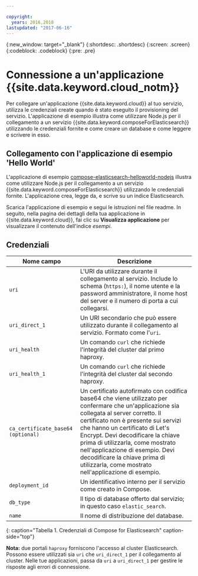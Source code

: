 ```yaml
---

copyright:
  years: 2016,2018
lastupdated: "2017-06-16"
---
```


{:new_window: target="_blank"}
{:shortdesc: .shortdesc}
{:screen: .screen}
{:codeblock: .codeblock}
{:pre: .pre}

# Connessione a un'applicazione {{site.data.keyword.cloud_notm}}

Per collegare un'applicazione {{site.data.keyword.cloud}} al tuo servizio, utilizza le credenziali create quando è stato eseguito il provisioning del servizio. L'applicazione di esempio illustra come utilizzare Node.js per il collegamento a un servizio {{site.data.keyword.composeForElasticsearch}} utilizzando le credenziali fornite e come creare un database e come leggere e scrivere in esso.

## Collegamento con l'applicazione di esempio 'Hello World'

L'applicazione di esempio [compose-elasticsearch-helloworld-nodejs](https://github.com/IBM-Cloud/compose-elasticsearch-helloworld-nodejs) illustra come utilizzare Node.js per il collegamento a un servizio {{site.data.keyword.composeForElasticsearch}} utilizzando le credenziali fornite. L'applicazione crea, legge da, e scrive su un indice Elasticsearch.

Scarica l'applicazione di esempio e segui le istruzioni nel file readme. In seguito, nella pagina dei dettagli della tua applicazione in {{site.data.keyword.cloud}}, fai clic su **Visualizza applicazione** per visualizzare il contenuto dell'indice *esempi*.

## Credenziali

Nome campo|Descrizione
----------|-----------
`uri`|L'URI da utilizzare durante il collegamento al servizio. Include lo schema (`https:`), il nome utente e la password amministratore, il nome host del server e il numero di porta a cui collegarsi.
`uri_direct_1`|Un URI secondario che può essere utilizzato durante il collegamento al servizio. Formato come l'`uri`.
`uri_health`|Un comando `curl` che richiede l'integrità del cluster dal primo haproxy.
`uri_health_1`|Un comando `curl` che richiede l'integrità del cluster dal secondo haproxy.
`ca_certificate_base64` `(optional)`|Un certificato autofirmato con codifica base64 che viene utilizzato per confermare che un'applicazione sia collegata al server corretto. Il certificato non è presente sui servizi che hanno un certificato di Let's Encrypt. Devi decodificare la chiave prima di utilizzarla, come mostrato nell'applicazione di esempio. Devi decodificare la chiave prima di utilizzarla, come mostrato nell'applicazione di esempio.
`deployment_id`|Un identificativo interno per il servizio come creato in Compose.
`db_type`|Il tipo di database offerto dal servizio; in questo caso `elastic_search`.
`name`|Il nome di distribuzione del database.
{: caption="Tabella 1. Credenziali di Compose for Elasticsearch" caption-side="top"}

**Nota:** due portali `haproxy` forniscono l'accesso al cluster Elasticsearch. Possono essere utilizzati sia `uri` che `uri_direct_1` per il collegamento al cluster. Nelle tue applicazioni, passa da `uri` a `uri_direct_1` per gestire le risposte agli errori di connessione.
